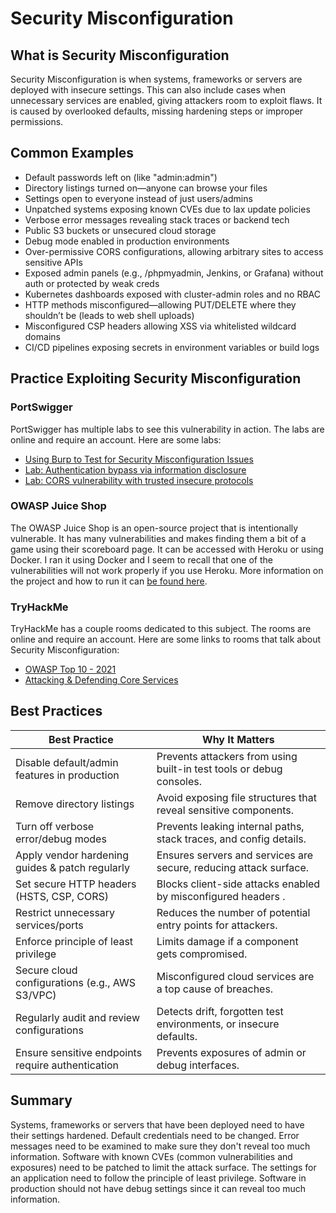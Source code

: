 # Security Misconfiguration

## What is Security Misconfiguration

Security Misconfiguration is when systems, frameworks or servers are deployed with insecure settings. This can also include cases when unnecessary services are enabled, giving attackers room to exploit flaws. It is caused by overlooked defaults, missing hardening steps or improper permissions.

## Common Examples

- Default passwords left on (like "admin:admin")
- Directory listings turned on—anyone can browse your files
- Settings open to everyone instead of just users/admins
- Unpatched systems exposing known CVEs due to lax update policies
- Verbose error messages revealing stack traces or backend tech
- Public S3 buckets or unsecured cloud storage
- Debug mode enabled in production environments
- Over-permissive CORS configurations, allowing arbitrary sites to access sensitive APIs
- Exposed admin panels (e.g., /phpmyadmin, Jenkins, or Grafana) without auth or protected by weak creds
- Kubernetes dashboards exposed with cluster-admin roles and no RBAC
- HTTP methods misconfigured—allowing PUT/DELETE where they shouldn’t be (leads to web shell uploads)
- Misconfigured CSP headers allowing XSS via whitelisted wildcard domains
- CI/CD pipelines exposing secrets in environment variables or build logs

## Practice Exploiting Security Misconfiguration

### PortSwigger

PortSwigger has multiple labs to see this vulnerability in action. The labs are online and require an account. Here are some labs:

- [Using Burp to Test for Security Misconfiguration Issues](https://portswigger.net/support/using-burp-to-test-for-security-misconfiguration-issues)
- [Lab: Authentication bypass via information disclosure](https://portswigger.net/web-security/information-disclosure/exploiting/lab-infoleak-authentication-bypass)
- [Lab: CORS vulnerability with trusted insecure protocols](https://portswigger.net/web-security/cors/lab-breaking-https-attack)

### OWASP Juice Shop

The OWASP Juice Shop is an open-source project that is intentionally vulnerable. It has many vulnerabilities and makes finding them a bit of a game using their scoreboard page. It can be accessed with Heroku or using Docker. I ran it using Docker and I seem to recall that one of the vulnerabilities will not work properly if you use Heroku. More information on the project and how to run it can [be found here](https://owasp.org/www-project-juice-shop/).

### TryHackMe

TryHackMe has a couple rooms dedicated to this subject. The rooms are online and require an account. Here are some links to rooms that talk about Security Misconfiguration:

- [OWASP Top 10 - 2021](https://tryhackme.com/room/owasptop102021)
- [Attacking & Defending Core Services](https://tryhackme.com/module/attacking-defending-core-services)

## Best Practices

| Best Practice | Why It Matters |
| ------------- | -------------- |
| Disable default/admin features in production | Prevents attackers from using built-in test tools or debug consoles. |
| Remove directory listings | Avoid exposing file structures that reveal sensitive components. |
| Turn off verbose error/debug modes | Prevents leaking internal paths, stack traces, and config details. |
| Apply vendor hardening guides & patch regularly | Ensures servers and services are secure, reducing attack surface. |
| Set secure HTTP headers (HSTS, CSP, CORS) | Blocks client-side attacks enabled by misconfigured headers . |
| Restrict unnecessary services/ports | Reduces the number of potential entry points for attackers. |
| Enforce principle of least privilege | Limits damage if a component gets compromised. |
| Secure cloud configurations (e.g., AWS S3/VPC) | Misconfigured cloud services are a top cause of breaches. |
| Regularly audit and review configurations | Detects drift, forgotten test environments, or insecure defaults. |
| Ensure sensitive endpoints require authentication | Prevents exposures of admin or debug interfaces. |

## Summary

Systems, frameworks or servers that have been deployed need to have their settings hardened. Default credentials need to be changed. Error messages need to be examined to make sure they don't reveal too much information. Software with known CVEs (common vulnerabilities and exposures) need to be patched to limit the attack surface. The settings for an application need to follow the principle of least privilege. Software in production should not have debug settings since it can reveal too much information.
